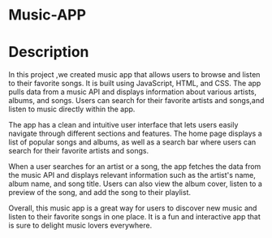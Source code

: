 # Music-APP
# Description
In this project ,we created music app that allows users to browse and listen to their favorite songs. It is built using JavaScript, HTML, and CSS. The app pulls data from a music API and displays information about various artists, albums, and songs. Users can search for their favorite artists and songs,and listen to music directly within the app.

The app has a clean and intuitive user interface that lets users easily navigate through different sections and features. The home page displays a list of popular songs and albums, as well as a search bar where users can search for their favorite artists and songs.

When a user searches for an artist or a song, the app fetches the data from the music API and displays relevant information such as the artist's name, album name, and song title. Users can also view the album cover, listen to a preview of the song, and add the song to their playlist.

Overall, this music app is a great way for users to discover new music and listen to their favorite songs in one place. It is a fun and interactive app that is sure to delight music lovers everywhere.
 
